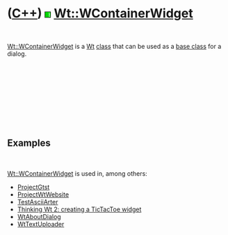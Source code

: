
 

 

 

 

 

([C++](Cpp.md)) ![Wt](PicWt.png) [Wt::WContainerWidget](CppWContainerWidget.md)
=================================================================================

 

[Wt::WContainerWidget](CppWContainerWidget.md) is a [Wt](CppWt.md)
[class](CppClass.md) that can be used as a [base
class](CppBaseClass.md) for a dialog.

 

 

 

 

 

Examples
--------

 

[Wt::WContainerWidget](CppWContainerWidget.md) is used in, among
others:

-   [ProjectGtst](https://github.com/richelbilderbeek/gtst)
-   [ProjectWtWebsite](ProjectWtWebsite.md)
-   [TestAsciiArter](ToolTestAsciiArter.md)
-   [Thinking Wt 2: creating a TicTacToe widget](CppThinkingWt2.md)
-   [WtAboutDialog](CppWtAboutDialog.md)
-   [WtTextUploader](CppWtTextUploader.md)

 

 

 

 

 

 

